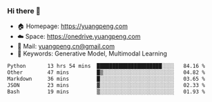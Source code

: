 ### Hi there 👋

- 🏠 Homepage: https://yuangpeng.com
- ☁️ Space: https://onedrive.yuangpeng.com
- 📧 Mail: yuangpeng.cn@gmail.com
- 🌅 Keywords: Generative Model, Multimodal Learning

<!--
**yuangpeng/yuangpeng** is a ✨ _special_ ✨ repository because its `README.md` (this file) appears on your GitHub profile.

Here are some ideas to get you started:

- 🔭 I’m currently working on ...
- 🌱 I’m currently learning ...
- 👯 I’m looking to collaborate on ...
- 🤔 I’m looking for help with ...
- 💬 Ask me about ...
- 📫 How to reach me: ...
- 😄 Pronouns: ...
- ⚡ Fun fact: ...
-->

<!--START_SECTION:waka-->

```txt
Python       13 hrs 54 mins  █████████████████████░░░░   84.16 %
Other        47 mins         █▒░░░░░░░░░░░░░░░░░░░░░░░   04.82 %
Markdown     36 mins         █░░░░░░░░░░░░░░░░░░░░░░░░   03.65 %
JSON         23 mins         ▓░░░░░░░░░░░░░░░░░░░░░░░░   02.33 %
Bash         19 mins         ▒░░░░░░░░░░░░░░░░░░░░░░░░   01.93 %
```

<!--END_SECTION:waka-->
